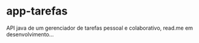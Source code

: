 # app-tarefas
API java de um gerenciador de tarefas pessoal e colaborativo, read.me em desenvolvimento...

